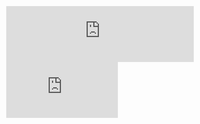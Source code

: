 <iframe src="https://flowershow.youzhidanbairu.cloudns.biz/assets/markmap" frameborder="0" width="100%" height="auto" allowfullscreen></iframe>





<div class="relative pt-[30%] pb-[45%] !important">
    <iframe class="absolute top-0 left-0 w-full h-full !important" src="https://player.bilibili.com/player.html?aid=425754846&bvid=BV1t3411T7k6&cid=580777276&page=1&as_wide=1&high_quality=1&danmaku=0" frameborder="no" scrolling="no"></iframe>
</div>










